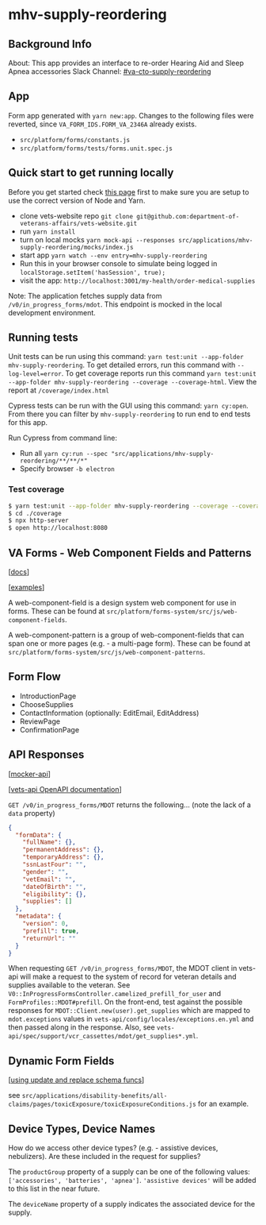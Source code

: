 # mhv-supply-reordering

## Background Info

About: This app provides an interface to re-order Hearing Aid and Sleep Apnea accessories
Slack Channel: [#va-cto-supply-reordering](https://dsva.slack.com/archives/C05DFSM57FW/p1689711688225089)

## App

Form app generated with `yarn new:app`. Changes to the following files were reverted, since `VA_FORM_IDS.FORM_VA_2346A` already exists.

- `src/platform/forms/constants.js`
- `src/platform/forms/tests/forms.unit.spec.js`

## Quick start to get running locally

Before you get started check [this page](https://depo-platform-documentation.scrollhelp.site/developer-docs/setting-up-your-local-frontend-environment) first to make sure you are setup to use the correct version of Node and Yarn.

- clone vets-website repo `git clone git@github.com:department-of-veterans-affairs/vets-website.git`
- run `yarn install`
- turn on local mocks `yarn mock-api --responses src/applications/mhv-supply-reordering/mocks/index.js`
- start app `yarn watch --env entry=mhv-supply-reordering`
- Run this in your browser console to simulate being logged in `localStorage.setItem('hasSession', true);`
- visit the app: `http://localhost:3001/my-health/order-medical-supplies`

Note: The application fetches supply data from `/v0/in_progress_forms/mdot`. This endpoint is mocked in the local development environment.

## Running tests

Unit tests can be run using this command: `yarn test:unit --app-folder mhv-supply-reordering`. To get detailed errors, run this command with `--log-level=error`. To get coverage reports run this command `yarn test:unit --app-folder mhv-supply-reordering --coverage --coverage-html`. View the report at `/coverage/index.html`

Cypress tests can be run with the GUI using this command: `yarn cy:open`. From there you can filter by `mhv-supply-reordering` to run end to end tests for this app.

Run Cypress from command line:

- Run all `yarn cy:run --spec "src/applications/mhv-supply-reordering/**/**/*"`
- Specify browser `-b electron`

### Test coverage

```bash
$ yarn test:unit --app-folder mhv-supply-reordering --coverage --coverage-html
$ cd ./coverage
$ npx http-server
$ open http://localhost:8080
```

## VA Forms - Web Component Fields and Patterns

[[docs](https://depo-platform-documentation.scrollhelp.site/developer-docs/va-forms-library-web-component-fields-and-patterns)]

[[examples](https://staging.va.gov/mock-form-patterns/introduction)]

A web-component-field is a design system web component for use in forms. These can be found at `src/platform/forms-system/src/js/web-component-fields`.

A web-component-pattern is a group of web-component-fields that can span one or more pages (e.g. - a multi-page form). These can be found at `src/platform/forms-system/src/js/web-component-patterns`.

## Form Flow

- IntroductionPage
- ChooseSupplies
- ContactInformation (optionally: EditEmail, EditAddress)
- ReviewPage
- ConfirmationPage

## API Responses

[[mocker-api](https://github.com/jaywcjlove/mocker-api/tree/v2.9.0?tab=readme-ov-file#usage)]

[[vets-api OpenAPI documentation](https://department-of-veterans-affairs.github.io/va-digital-services-platform-docs/api-reference/#/in_progress_forms)]

`GET /v0/in_progress_forms/MDOT` returns the following... (note the lack of a `data` property)

```json
{
  "formData": {
    "fullName": {},
    "permanentAddress": {},
    "temporaryAddress": {},
    "ssnLastFour": "",
    "gender": "",
    "vetEmail": "",
    "dateOfBirth": "",
    "eligibility": {},
    "supplies": []
  },
  "metadata": {
    "version": 0,
    "prefill": true,
    "returnUrl": ""
  }
}
```

When requesting `GET /v0/in_progress_forms/MDOT`, the MDOT client in vets-api will make a request to the system of record for veteran details and supplies available to the veteran. See `V0::InProgressFormsController.camelized_prefill_for_user` and `FormProfiles::MDOT#prefill`. On the front-end, test against the possible responses for `MDOT::Client.new(user).get_supplies` which are mapped to `mdot.exceptions` values in `vets-api/config/locales/exceptions.en.yml` and then passed along in the response. Also, see `vets-api/spec/support/vcr_cassettes/mdot/get_supplies*.yml`.

## Dynamic Form Fields

[[using update and replace schema funcs](https://depo-platform-documentation.scrollhelp.site/developer-docs/va-forms-library-how-to-use-updateschema-and-repla)]

see `src/applications/disability-benefits/all-claims/pages/toxicExposure/toxicExposureConditions.js` for an example.

## Device Types, Device Names

How do we access other device types? (e.g. - assistive devices, nebulizers). Are these included in the request for supplies?

The `productGroup` property of a supply can be one of the following values: `['accessories', 'batteries', 'apnea']`. `'assistive devices'` will be added to this list in the near future.

The `deviceName` property of a supply indicates the associated device for the supply.
